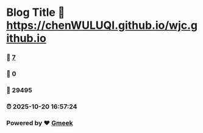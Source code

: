 # Blog Title :link: https://chenWULUQI.github.io/wjc.github.io 
### :page_facing_up: [7](https://chenWULUQI.github.io/wjc.github.io/tag.html) 
### :speech_balloon: 0 
### :hibiscus: 29495 
### :alarm_clock: 2025-10-20 16:57:24 
### Powered by :heart: [Gmeek](https://github.com/Meekdai/Gmeek)
